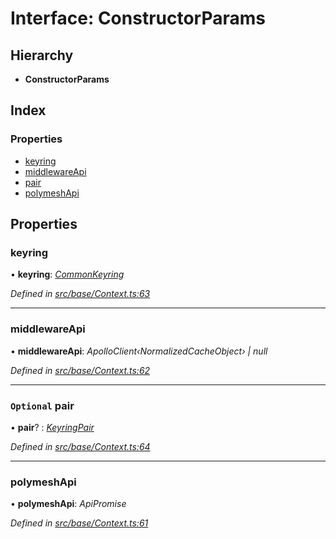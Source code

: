 # Interface: ConstructorParams

## Hierarchy

* **ConstructorParams**

## Index

### Properties

* [keyring](constructorparams.md#keyring)
* [middlewareApi](constructorparams.md#middlewareapi)
* [pair](constructorparams.md#optional-pair)
* [polymeshApi](constructorparams.md#polymeshapi)

## Properties

###  keyring

• **keyring**: *[CommonKeyring](../globals.md#commonkeyring)*

*Defined in [src/base/Context.ts:63](https://github.com/PolymathNetwork/polymesh-sdk/blob/05b527a2/src/base/Context.ts#L63)*

___

###  middlewareApi

• **middlewareApi**: *ApolloClient‹NormalizedCacheObject› | null*

*Defined in [src/base/Context.ts:62](https://github.com/PolymathNetwork/polymesh-sdk/blob/05b527a2/src/base/Context.ts#L62)*

___

### `Optional` pair

• **pair**? : *[KeyringPair](keyringpair.md)*

*Defined in [src/base/Context.ts:64](https://github.com/PolymathNetwork/polymesh-sdk/blob/05b527a2/src/base/Context.ts#L64)*

___

###  polymeshApi

• **polymeshApi**: *ApiPromise*

*Defined in [src/base/Context.ts:61](https://github.com/PolymathNetwork/polymesh-sdk/blob/05b527a2/src/base/Context.ts#L61)*
